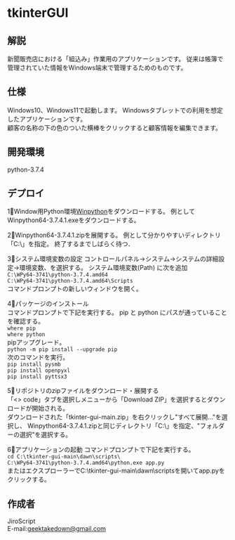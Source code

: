 # tkinterGUI


## 解説
新聞販売店における「組込み」作業用のアプリケーションです。
従来は帳簿で管理されていた情報をWindows端末で管理するためのものです。


## 仕様
Windows10、Windows11で起動します。
Windowsタブレットでの利用を想定したアプリケーションです。  
顧客の名称の下の色のついた横棒をクリックすると顧客情報を編集できます。


## 開発環境
python-3.7.4


## デプロイ
1⃣Window用Python環境[Winpython](https://sourceforge.net/projects/winpython/files/WinPython_3.7/3.7.4.1/)をダウンロードする。
    例としてWinpython64-3.7.4.1.exeをダウンロードする。
	
2⃣Winpython64-3.7.4.1.zipを展開する。
	例として分かりやすいディレクトリ「C:\」を指定。
	終了するまでしばらく待つ．


3⃣システム環境変数の設定
    コントロールパネル→システム→システムの詳細設定→環境変数、を選択する。
    システム環境変数(Path)  に次を追加  
    ```
    C:\WPy64-3741\python-3.7.4.amd64
    ```  
    ```
    C:\WPy64-3741\python-3.7.4.amd64\Scripts
    ```  
    コマンドプロンプトの新しいウィンドウを開く。



4⃣パッケージのインストール  
    コマンドプロンプトで下記を実行する。
    pip と python にパスが通っていることを確認する。  
    ```
    where pip
    ```  
    ```
    where python 
    ```  
    pipアップグレード。  
    ```
    python -m pip install --upgrade pip
    ```  
    次のコマンドを実行。  
    ```
    pip install pysmb
    ```  
    ```
    pip install openpyxl
    ```  
    ```
    pip install pyttsx3
    ```  
    
5⃣リポジトリのzipファイルをダウンロード・展開する  
    「<> code」タブを選択しメニューから「Download ZIP」を選択するとダウンロードが開始される。  
    ダウンロードされた「tkinter-gui-main.zip」を右クリックし"すべて展開…"を選択し、
    Winpython64-3.7.4.1.zipと同じディレクトリ「C:\」を指定、"フォルダーの選択"を選択する。

    
6⃣アプリケーションの起動
    コマンドプロンプトで下記を実行する。  
    ```
    cd C:\tkinter-gui-main\dawn\scripts\
    ```  
    ```
    C:\WPy64-3741\python-3.7.4.amd64\python.exe app.py
    ```  
    またはエクスプローラーでC:\tkinter-gui-main\dawn\scriptsを開いてapp.pyをクリックする。


## 作成者
JiroScript  
E-mail:geektakedown@gmail.com

